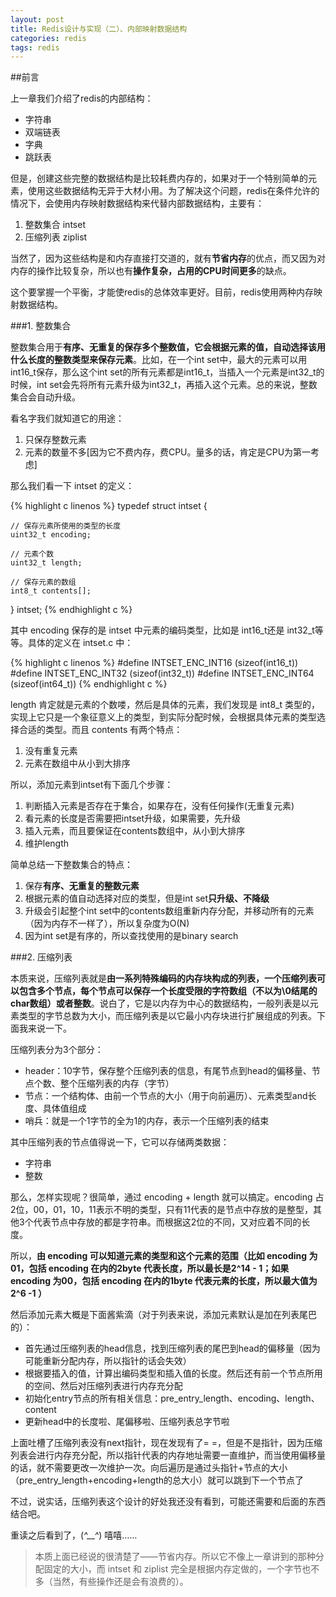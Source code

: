 ```yaml
---
layout: post
title: Redis设计与实现（二）、内部映射数据结构
categories: redis
tags: redis
---
```


##前言

上一章我们介绍了redis的内部结构：

* 字符串
* 双端链表
* 字典
* 跳跃表

但是，创建这些完整的数据结构是比较耗费内存的，如果对于一个特别简单的元素，使用这些数据结构无异于大材小用。为了解决这个问题，redis在条件允许的情况下，会使用内存映射数据结构来代替内部数据结构，主要有：

1. 整数集合 intset
2. 压缩列表 ziplist

当然了，因为这些结构是和内存直接打交道的，就有**节省内存**的优点，而又因为对内存的操作比较复杂，所以也有**操作复杂，占用的CPU时间更多**的缺点。

这个要掌握一个平衡，才能使redis的总体效率更好。目前，redis使用两种内存映射数据结构。

###1. 整数集合

整数集合用于**有序、无重复的保存多个整数值，它会根据元素的值，自动选择该用什么长度的整数类型来保存元素**。比如，在一个int set中，最大的元素可以用int16_t保存，那么这个int set的所有元素都是int16_t，当插入一个元素是int32_t的时候，int set会先将所有元素升级为int32_t，再插入这个元素。总的来说，整数集合会自动升级。

看名字我们就知道它的用途：

1. 只保存整数元素
2. 元素的数量不多[因为它不费内存，费CPU。量多的话，肯定是CPU为第一考虑]

那么我们看一下 intset 的定义：

{% highlight c linenos %}
typedef struct intset {

    // 保存元素所使用的类型的长度
    uint32_t encoding;

    // 元素个数
    uint32_t length;    

    // 保存元素的数组
    int8_t contents[];  

} intset;
{% endhighlight c %}

其中 encoding 保存的是 intset 中元素的编码类型，比如是 int16_t还是 int32_t等等。具体的定义在 intset.c 中：

{% highlight c linenos %}
#define INTSET_ENC_INT16 (sizeof(int16_t))
#define INTSET_ENC_INT32 (sizeof(int32_t))
#define INTSET_ENC_INT64 (sizeof(int64_t))
{% endhighlight c %}

length 肯定就是元素的个数喽，然后是具体的元素，我们发现是 int8_t 类型的，实现上它只是一个象征意义上的类型，到实际分配时候，会根据具体元素的类型选择合适的类型。而且 contents 有两个特点：

1. 没有重复元素
2. 元素在数组中从小到大排序

所以，添加元素到intset有下面几个步骤：

1. 判断插入元素是否存在于集合，如果存在，没有任何操作(无重复元素)
2. 看元素的长度是否需要把intset升级，如果需要，先升级
3. 插入元素，而且要保证在contents数组中，从小到大排序
4. 维护length

简单总结一下整数集合的特点：

1. 保存**有序、无重复的整数元素**
2. 根据元素的值自动选择对应的类型，但是int set**只升级、不降级**
3. 升级会引起整个int set中的contents数组重新内存分配，并移动所有的元素（因为内存不一样了），所以复杂度为O(N)
4. 因为int set是有序的，所以查找使用的是binary search

###2. 压缩列表

本质来说，压缩列表就是**由一系列特殊编码的内存块构成的列表，一个压缩列表可以包含多个节点，每个节点可以保存一个长度受限的字符数组（不以为\0结尾的char数组）或者整数**。说白了，它是以内存为中心的数据结构，一般列表是以元素类型的字节总数为大小，而压缩列表是以它最小内存块进行扩展组成的列表。下面我来说一下。

压缩列表分为3个部分：

* header：10字节，保存整个压缩列表的信息，有尾节点到head的偏移量、节点个数、整个压缩列表的内存（字节）
* 节点：一个结构体、由前一个节点的大小（用于向前遍历）、元素类型and长度、具体值组成
* 哨兵：就是一个1字节的全为1的内存，表示一个压缩列表的结束

其中压缩列表的节点值得说一下，它可以存储两类数据：

* 字符串
* 整数

那么，怎样实现呢？很简单，通过 encoding + length 就可以搞定。encoding 占2位，00，01，10，11表示不明的类型，只有11代表的是节点中存放的是整型，其他3个代表节点中存放的都是字符串。而根据这2位的不同，又对应着不同的长度。

所以，**由 encoding 可以知道元素的类型和这个元素的范围（比如 encoding 为01，包括 encoding 在内的2byte 代表长度，所以最长是2^14 - 1；如果 encoding 为00，包括 encoding 在内的1byte 代表元素的长度，所以最大值为2^6  -1 ）**

然后添加元素大概是下面酱紫滴（对于列表来说，添加元素默认是加在列表尾巴的）：

* 首先通过压缩列表的head信息，找到压缩列表的尾巴到head的偏移量（因为可能重新分配内存，所以指针的话会失效）
* 根据要插入的值，计算出编码类型和插入值的长度。然后还有前一个节点所用的空间、然后对压缩列表进行内存充分配
* 初始化entry节点的所有相关信息：pre_entry_length、encoding、length、content
* 更新head中的长度啦、尾偏移啦、压缩列表总字节啦

上面吐槽了压缩列表没有next指针，现在发现有了= =，但是不是指针，因为压缩列表会进行内存充分配，所以指针代表的内存地址需要一直维护，而当使用偏移量的话，就不需要更改一次维护一次。向后遍历是通过头指针+节点的大小（pre_entry_length+encoding+length的总大小）就可以跳到下一个节点了

不过，说实话，压缩列表这个设计的好处我还没有看到，可能还需要和后面的东西结合吧。

重读之后看到了，(*^__^*) 嘻嘻……

> 本质上面已经说的很清楚了——节省内存。所以它不像上一章讲到的那种分配固定的大小，而 intset 和 ziplist 完全是根据内存定做的，一个字节也不多（当然，有些操作还是会有浪费的）。
